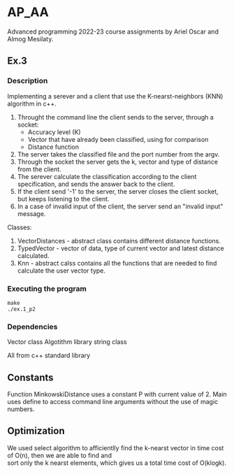# AP_AA

Advanced programming 2022-23 course assignments by Ariel Oscar and Almog Mesilaty.

## Ex.3

### Description

Implementing a serever and a client that use the K-nearst-neighbors (KNN) algorithm in c++.
  1. Throught the command line the client sends to the server, through a socket:
      - Accuracy level (K)
      - Vector that have already been classified, using for comparison
      - Distance function
  2. The server takes the classified file and the port number from the argv.
  3. Through the socket the server gets the k, vector and type of distance from the client.
  4. The serever calculate the classification  according to the client specification, and sends the answer back to the client.
  5. If the client send '-1' to the server, the server closes the client socket, but keeps listening to the client. 
  6. In a case of invalid input of the client, the server send an "invalid input" message.
 
Classes:
  1. VectorDistances - abstract class contains different distance functions.
  2. TypedVector - vector of data, type of current vector and latest distance calculated.
  3. Knn - abstract calss contains all the functions that are needed to find calculate the user vector type.
 
### Executing the program

```
make
./ex.1_p2
```

### Dependencies

Vector class
Algotithm library
string class

 All from c++ standard library

## Constants

Function MinkowskiDistance uses a constant P with current value of 2.
Main uses define to access command line arguments without the use of magic numbers.

## Optimization

We used select algorithm to afficientlly find the k-nearst vector in time cost of O(n), then we are able to find and  
sort only the k nearst elements, which gives us a total time cost of O(klogk).


